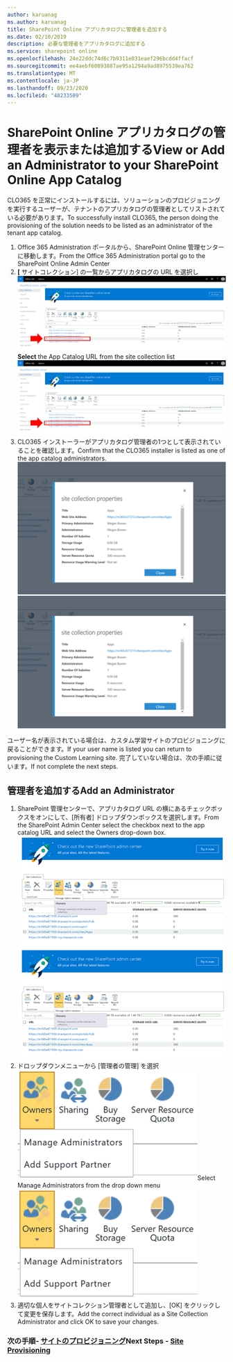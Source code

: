 ```yaml
---
author: karuanag
ms.author: karuanag
title: SharePoint Online アプリカタログに管理者を追加する
ms.date: 02/10/2019
description: 必要な管理者をアプリカタログに追加する
ms.service: sharepoint online
ms.openlocfilehash: 24e22ddc74d6c7b9311e031eaef296bcdd4ffacf
ms.sourcegitcommit: ee4aebf60893887ae95a1294a9ad8975539ea762
ms.translationtype: MT
ms.contentlocale: ja-JP
ms.lasthandoff: 09/23/2020
ms.locfileid: "48233509"
---
```

# <a name="view-or-add-an-administrator-to-your-sharepoint-online-app-catalog"></a><span data-ttu-id="57fd9-103">SharePoint Online アプリカタログの管理者を表示または追加する</span><span class="sxs-lookup"><span data-stu-id="57fd9-103">View or Add an Administrator to your SharePoint Online App Catalog</span></span>

<span data-ttu-id="57fd9-104">CLO365 を正常にインストールするには、ソリューションのプロビジョニングを実行するユーザーが、テナントのアプリカタログの管理者としてリストされている必要があります。</span><span class="sxs-lookup"><span data-stu-id="57fd9-104">To successfully install CLO365, the person doing the provisioning of the solution needs to be listed as an administrator of the tenant app catalog.</span></span>

1. <span data-ttu-id="57fd9-105">Office 365 Administration ポータルから、SharePoint Online 管理センターに移動します。</span><span class="sxs-lookup"><span data-stu-id="57fd9-105">From the Office 365 Administration portal go to the SharePoint Online Admin Center</span></span>
1. <span data-ttu-id="57fd9-106">**[** サイトコレクション] の一覧からアプリカタログの URL を選択し ![appadmin_url.png](media/appadmin_url.png)</span><span class="sxs-lookup"><span data-stu-id="57fd9-106">**Select** the App Catalog URL from the site collection list ![appadmin_url.png](media/appadmin_url.png)</span></span>
1. <span data-ttu-id="57fd9-107">CLO365 インストーラーがアプリカタログ管理者の1つとして表示されていることを確認します。</span><span class="sxs-lookup"><span data-stu-id="57fd9-107">Confirm that the CLO365 installer is listed as one of the app catalog administrators.</span></span>
<span data-ttu-id="57fd9-108">![appadmin_dialog.png](media/appadmin_dialog.png)</span><span class="sxs-lookup"><span data-stu-id="57fd9-108">![appadmin_dialog.png](media/appadmin_dialog.png)</span></span>

<span data-ttu-id="57fd9-109">ユーザー名が表示されている場合は、カスタム学習サイトのプロビジョニングに戻ることができます。</span><span class="sxs-lookup"><span data-stu-id="57fd9-109">If your user name is listed you can return to provisioning the Custom Learning site.</span></span>  <span data-ttu-id="57fd9-110">完了していない場合は、次の手順に従います。</span><span class="sxs-lookup"><span data-stu-id="57fd9-110">If not complete the next steps.</span></span> 

## <a name="add-an-administrator"></a><span data-ttu-id="57fd9-111">管理者を追加する</span><span class="sxs-lookup"><span data-stu-id="57fd9-111">Add an Administrator</span></span>

1. <span data-ttu-id="57fd9-112">SharePoint 管理センターで、アプリカタログ URL の横にあるチェックボックスをオンにして、[所有者] ドロップダウンボックスを選択します。</span><span class="sxs-lookup"><span data-stu-id="57fd9-112">From the SharePoint Admin Center select the checkbox next to the app catalog URL and select the Owners drop-down box.</span></span>
<span data-ttu-id="57fd9-113">![appadmin_owner.png](media/appadmin_owner.png)</span><span class="sxs-lookup"><span data-stu-id="57fd9-113">![appadmin_owner.png](media/appadmin_owner.png)</span></span>
1. <span data-ttu-id="57fd9-114">ドロップダウンメニューから [管理者の管理] を選択 ![appadmin_owner.png](media/appadmin_manage.png)</span><span class="sxs-lookup"><span data-stu-id="57fd9-114">Select Manage Administrators from the drop down menu ![appadmin_owner.png](media/appadmin_manage.png)</span></span>
1. <span data-ttu-id="57fd9-115">適切な個人をサイトコレクション管理者として追加し、[OK] をクリックして変更を保存します。</span><span class="sxs-lookup"><span data-stu-id="57fd9-115">Add the correct individual as a Site Collection Administrator and click OK to save your changes.</span></span>

### <a name="next-steps---site-provisioning"></a><span data-ttu-id="57fd9-116">次の手順- [サイトのプロビジョニング](installsitepackage.md)</span><span class="sxs-lookup"><span data-stu-id="57fd9-116">Next Steps - [Site Provisioning](installsitepackage.md)</span></span>
